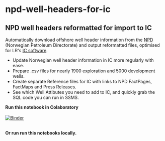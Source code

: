 # npd-well-headers-for-ic

<h2>NPD well headers reformatted for import to IC</h2>

Automatically download offshore well header information from the <a href="https://www.npd.no/en/" target="_blank">NPD</a> (Norwegian Petroleum Directorate) and output reformatted files, optimised for LR's <a href="https://www.lr.org/en-gb/visualise-your-well-data/" target="_blank">IC software</a>. 

- Update Norwegian well header information in IC more regularly with ease.<br>
- Prepare .csv files for nearly 1900 exploration and 5000 development wells.<br>
- Create separate Reference files for IC with links to NPD FactPages, FactMaps and Press Releases.<br>
- See which Well Attibutes you need to add to IC, and quickly grab the SQL code you can run in SSMS.<br>

<b>Run this notebook in Colaboratory</b><br><br>
[![Binder](https://mybinder.org/badge_logo.svg)](https://mybinder.org/v2/gh/awgeo/npd-well-headers-for-ic/master)<br><br>

<b>Or run run this notebooks locally.</b>
